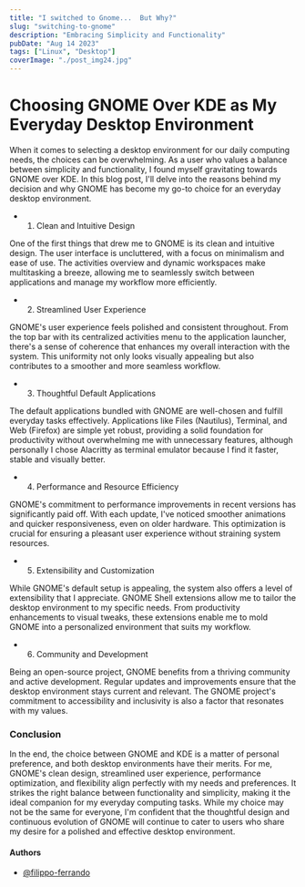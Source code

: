 ```yaml
---
title: "I switched to Gnome...  But Why?"
slug: "switching-to-gnome"
description: "Embracing Simplicity and Functionality"
pubDate: "Aug 14 2023"
tags: ["Linux", "Desktop"]
coverImage: "./post_img24.jpg"
---
```


# Choosing GNOME Over KDE as My Everyday Desktop Environment

When it comes to selecting a desktop environment for our daily computing needs, the choices can be overwhelming. As a user who values a balance between simplicity and functionality, I found myself gravitating towards GNOME over KDE. In this blog post, I'll delve into the reasons behind my decision and why GNOME has become my go-to choice for an everyday desktop environment.

- 1. Clean and Intuitive Design

One of the first things that drew me to GNOME is its clean and intuitive design. The user interface is uncluttered, with a focus on minimalism and ease of use. The activities overview and dynamic workspaces make multitasking a breeze, allowing me to seamlessly switch between applications and manage my workflow more efficiently.

- 2. Streamlined User Experience

GNOME's user experience feels polished and consistent throughout. From the top bar with its centralized activities menu to the application launcher, there's a sense of coherence that enhances my overall interaction with the system. This uniformity not only looks visually appealing but also contributes to a smoother and more seamless workflow.

- 3. Thoughtful Default Applications

The default applications bundled with GNOME are well-chosen and fulfill everyday tasks effectively. Applications like Files (Nautilus), Terminal, and Web (Firefox) are simple yet robust, providing a solid foundation for productivity without overwhelming me with unnecessary features, although personally I chose Alacritty as terminal emulator because I find it faster, stable and visually better.

- 4. Performance and Resource Efficiency

GNOME's commitment to performance improvements in recent versions has significantly paid off. With each update, I've noticed smoother animations and quicker responsiveness, even on older hardware. This optimization is crucial for ensuring a pleasant user experience without straining system resources.

- 5. Extensibility and Customization

While GNOME's default setup is appealing, the system also offers a level of extensibility that I appreciate. GNOME Shell extensions allow me to tailor the desktop environment to my specific needs. From productivity enhancements to visual tweaks, these extensions enable me to mold GNOME into a personalized environment that suits my workflow.

- 6. Community and Development

Being an open-source project, GNOME benefits from a thriving community and active development. Regular updates and improvements ensure that the desktop environment stays current and relevant. The GNOME project's commitment to accessibility and inclusivity is also a factor that resonates with my values.

### Conclusion

In the end, the choice between GNOME and KDE is a matter of personal preference, and both desktop environments have their merits. For me, GNOME's clean design, streamlined user experience, performance optimization, and flexibility align perfectly with my needs and preferences. It strikes the right balance between functionality and simplicity, making it the ideal companion for my everyday computing tasks. While my choice may not be the same for everyone, I'm confident that the thoughtful design and continuous evolution of GNOME will continue to cater to users who share my desire for a polished and effective desktop environment.

#### Authors

- [@filippo-ferrando](https://www.github.com/filippo-ferrando)
